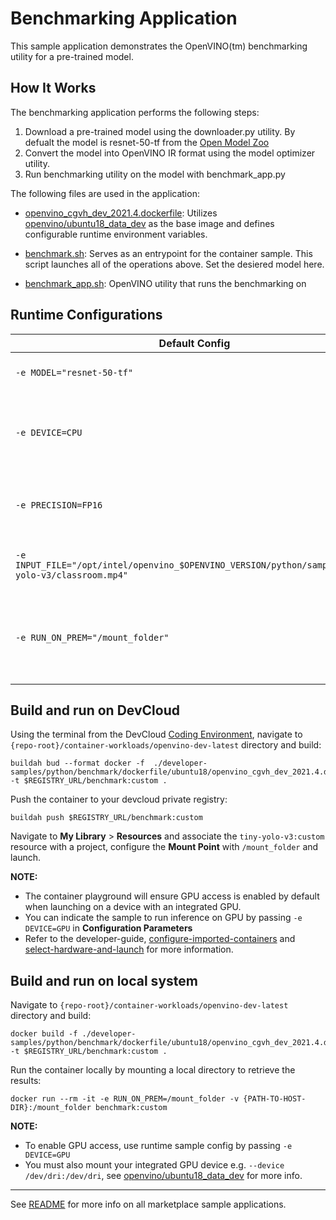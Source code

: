 # Benchmarking Application 

This sample application demonstrates the OpenVINO(tm) benchmarking utility for a pre-trained model. 
## How It Works

The benchmarking application performs the following steps:

1) Download a pre-trained model using the downloader.py utility. By defualt the model is resnet-50-tf from the [Open Model Zoo](https://github.com/openvinotoolkit/open_model_zoo) 
2) Convert the model into OpenVINO IR format using the model optimizer utility. 
3) Run benchmarking utility on the model with benchmark_app.py

The following files are used in the application:

* [openvino_cgvh_dev_2021.4.dockerfile](dockerfile/ubuntu18/openvino_cgvh_dev_2021.4.dockerfile): Utilizes [openvino/ubuntu18_data_dev](https://hub.docker.com/r/openvino/ubuntu18_data_dev) as the base image and defines configurable runtime environment variables.
* [benchmark.sh](benchmark.sh): Serves as an entrypoint for the container sample. This script launches all of the operations above. Set the desiered model here. 

* [benchmark_app.sh](benchmark_app.sh): OpenVINO utility that runs the benchmarking on 

## Runtime Configurations
| Default Config | Description |
| --- | --- |
| ``-e MODEL="resnet-50-tf"`` | Runs resnet 50 by default|
| ``-e DEVICE=CPU`` | Supports ``GPU`` for running on capable integrated GPU. |
| ``-e PRECISION=FP16`` | Will support ``FP32`` model precision in upcoming releases. |
| ``-e INPUT_FILE="/opt/intel/openvino_$OPENVINO_VERSION/python/samples/tiny-yolo-v3/classroom.mp4"`` | Input video file path inside the container | 
| ``-e RUN_ON_PREM="/mount_folder"`` | Directory to save results to e.g. mount point to retrieve logs, results |

## Build and run on DevCloud
Using the terminal from the DevCloud [Coding Environment](https://www.intel.com/content/www/us/en/develop/documentation/devcloud-containers/top/index/build-containers-from-terminal.html), navigate to `{repo-root}/container-workloads/openvino-dev-latest` directory and build:
```
buildah bud --format docker -f  ./developer-samples/python/benchmark/dockerfile/ubuntu18/openvino_cgvh_dev_2021.4.dockerfile -t $REGISTRY_URL/benchmark:custom .
```

Push the container to your devcloud private registry:
```
buildah push $REGISTRY_URL/benchmark:custom
```

Navigate to **My Library** > **Resources** and associate the ``tiny-yolo-v3:custom`` resource with a project, configure the **Mount Point** with ``/mount_folder`` and launch.

**NOTE:** 
* The container playground will ensure GPU access is enabled by default when launching on a device with an integrated GPU. 
* You can indicate the sample to run inference on GPU by passing ``-e DEVICE=GPU`` in **Configuration Parameters**
* Refer to the developer-guide, [configure-imported-containers](https://www.intel.com/content/www/us/en/develop/documentation/devcloud-containers/top/index-2/configure-imported-containers.html)
and [select-hardware-and-launch](https://www.intel.com/content/www/us/en/develop/documentation/devcloud-containers/top/index-2/select-hardware-and-launch.html) for more information.


## Build and run on local system
Navigate to `{repo-root}/container-workloads/openvino-dev-latest` directory and build:
```
docker build -f ./developer-samples/python/benchmark/dockerfile/ubuntu18/openvino_cgvh_dev_2021.4.dockerfile -t $REGISTRY_URL/benchmark:custom .
```

Run the container locally by mounting a local directory to retrieve the results:
```
docker run --rm -it -e RUN_ON_PREM=/mount_folder -v {PATH-TO-HOST-DIR}:/mount_folder benchmark:custom
```
**NOTE:** 
* To enable GPU access, use runtime sample config by passing ``-e DEVICE=GPU``
* You must also mount your integrated GPU device e.g.  ``--device /dev/dri:/dev/dri``, see [openvino/ubuntu18_data_dev](https://hub.docker.com/r/openvino/ubuntu18_data_dev) for more info.


---
See [README](../../../../../README.md) for more info on all marketplace sample applications.
